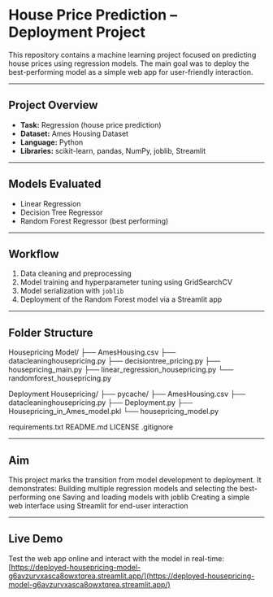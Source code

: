 # House Price Prediction – Deployment Project

This repository contains a machine learning project focused on predicting house prices using regression models. The main goal was to deploy the best-performing model as a simple web app for user-friendly interaction.

---

## Project Overview

- **Task:** Regression (house price prediction)  
- **Dataset:** Ames Housing Dataset  
- **Language:** Python  
- **Libraries:** scikit-learn, pandas, NumPy, joblib, Streamlit  

---

## Models Evaluated

- Linear Regression
- Decision Tree Regressor  
- Random Forest Regressor (best performing)  

---

## Workflow

1. Data cleaning and preprocessing  
2. Model training and hyperparameter tuning using GridSearchCV  
3. Model serialization with `joblib`  
4. Deployment of the Random Forest model via a Streamlit app  

---

## Folder Structure

Housepricing Model/
├── AmesHousing.csv
├── datacleaninghousepricing.py
├── decisiontree_pricing.py
├── housepricing_main.py
├── linear_regression_housepricing.py
└── randomforest_housepricing.py

Deployment Housepricing/
├── pycache/
├── AmesHousing.csv
├── datacleaninghousepricing.py
├── Deployment.py
├── Housepricing_in_Ames_model.pkl
└── housepricing_model.py

requirements.txt
README.md
LICENSE
.gitignore

---

## Aim

This project marks the transition from model development to deployment. It demonstrates:
Building multiple regression models and selecting the best-performing one
Saving and loading models with joblib
Creating a simple web interface using Streamlit for end-user interaction

---

## Live Demo

Test the web app online and interact with the model in real-time:
[https://deployed-housepricing-model-g6avzurvxasca8owxtqrea.streamlit.app/](https://deployed-housepricing-model-g6avzurvxasca8owxtqrea.streamlit.app/)
